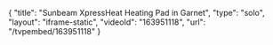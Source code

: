 {
    "title": "Sunbeam XpressHeat Heating Pad in Garnet",
    "type": "solo",
    "layout": "iframe-static",
    "videoId": "163951118",
    "url": "\/tvpembed\/163951118"
}